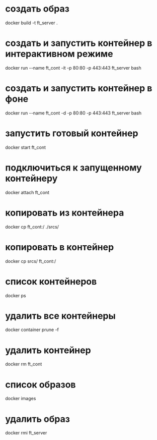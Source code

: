 # создать образ
docker build -t ft_server .

# создать и запустить контейнер в интерактивном режиме
docker run --name ft_cont -it -p 80:80 -p 443:443 ft_server bash

# создать и запустить контейнер в фоне
docker run --name ft_cont -d -p 80:80 -p 443:443 ft_server bash

# запустить готовый контейнер
docker start ft_cont

# подключиться к запущенному контейнеру
docker attach ft_cont

# копировать из контейнера
docker cp ft_cont:/ ./srcs/

# копировать в контейнер
docker cp srcs/ ft_cont:/

# список контейнеров
docker ps

# удалить все контейнеры
docker container prune -f

# удалить контейнер
docker rm ft_cont

# список образов
docker images

# удалить образ
docker rmi ft_server
